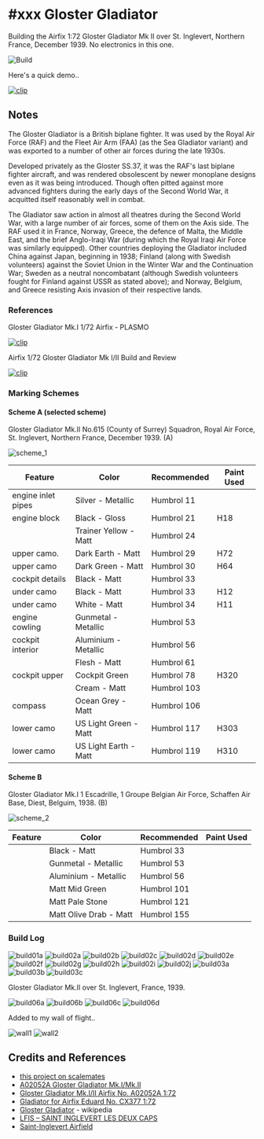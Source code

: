 # #xxx Gloster Gladiator

Building the Airfix 1:72 Gloster Gladiator Mk II over St. Inglevert, Northern France, December 1939.
No electronics in this one.

![Build](./assets/Gladiator_build.jpg?raw=true)

Here's a quick demo..

[![clip](https://img.youtube.com/vi/video_id/0.jpg)](https://www.youtube.com/watch?v=video_id)

## Notes

The Gloster Gladiator is a British biplane fighter. It was used by the Royal Air Force (RAF) and the Fleet Air Arm (FAA) (as the Sea Gladiator variant) and was exported to a number of other air forces during the late 1930s.

Developed privately as the Gloster SS.37, it was the RAF's last biplane fighter aircraft, and was rendered obsolescent by newer monoplane designs even as it was being introduced. Though often pitted against more advanced fighters during the early days of the Second World War, it acquitted itself reasonably well in combat.

The Gladiator saw action in almost all theatres during the Second World War, with a large number of air forces, some of them on the Axis side. The RAF used it in France, Norway, Greece, the defence of Malta, the Middle East, and the brief Anglo-Iraqi War (during which the Royal Iraqi Air Force was similarly equipped). Other countries deploying the Gladiator included China against Japan, beginning in 1938; Finland (along with Swedish volunteers) against the Soviet Union in the Winter War and the Continuation War; Sweden as a neutral noncombatant (although Swedish volunteers fought for Finland against USSR as stated above); and Norway, Belgium, and Greece resisting Axis invasion of their respective lands.

### References

Gloster Gladiator Mk.I 1/72 Airfix - PLASMO

[![clip](https://img.youtube.com/vi/xeGEd3LXDgo/0.jpg)](https://www.youtube.com/watch?v=xeGEd3LXDgo)

Airfix 1/72 Gloster Gladiator Mk I/II Build and Review

[![clip](https://img.youtube.com/vi/maL7FmJgWTA/0.jpg)](https://www.youtube.com/watch?v=maL7FmJgWTA)

### Marking Schemes

#### Scheme A (selected scheme)

Gloster Gladiator Mk.II No.615 (County of Surrey) Squadron, Royal Air Force, St. Inglevert, Northern France, December 1939. (A)

![scheme_1](./assets/scheme_1.jpg)

| Feature               | Color                  | Recommended | Paint Used |
|-----------------------|------------------------|-------------|------------|
| engine inlet pipes    | Silver - Metallic      | Humbrol 11  | |
| engine block          | Black - Gloss          | Humbrol 21  | H18 |
|                       | Trainer Yellow - Matt  | Humbrol 24  | |
| upper camo.           | Dark Earth - Matt      | Humbrol 29  | H72 |
| upper camo            | Dark Green - Matt      | Humbrol 30  | H64 |
| cockpit details       | Black - Matt           | Humbrol 33  | |
| under camo            | Black - Matt           | Humbrol 33  | H12 |
| under camo            | White - Matt           | Humbrol 34  | H11 |
| engine cowling        | Gunmetal - Metallic    | Humbrol 53  | |
| cockpit interior      | Aluminium - Metallic   | Humbrol 56  | |
|                       | Flesh - Matt           | Humbrol 61  | |
| cockpit upper         | Cockpit Green          | Humbrol 78  | H320 |
|                       | Cream - Matt           | Humbrol 103 | |
| compass               | Ocean Grey - Matt      | Humbrol 106 | |
| lower camo            | US Light Green - Matt  | Humbrol 117 | H303 |
| lower camo            | US Light Earth - Matt  | Humbrol 119 | H310 |

#### Scheme B

Gloster Gladiator Mk.I 1 Escadrille, 1 Groupe Belgian Air Force, Schaffen Air Base, Diest, Belguim, 1938. (B)

![scheme_2](./assets/scheme_2.jpg)

| Feature               | Color                  | Recommended | Paint Used |
|-----------------------|------------------------|-------------|------------|
|                       | Black - Matt           | Humbrol 33  | |
|                       | Gunmetal - Metallic    | Humbrol 53  | |
|                       | Aluminium - Metallic   | Humbrol 56  | |
|                       | Matt Mid Green         | Humbrol 101 | |
|                       | Matt Pale Stone        | Humbrol 121 | |
|                       | Matt Olive Drab - Matt | Humbrol 155 | |

### Build Log

![build01a](./assets/build01a.jpg?raw=true)
![build02a](./assets/build02a.jpg?raw=true)
![build02b](./assets/build02b.jpg?raw=true)
![build02c](./assets/build02c.jpg?raw=true)
![build02d](./assets/build02d.jpg?raw=true)
![build02e](./assets/build02e.jpg?raw=true)
![build02f](./assets/build02f.jpg?raw=true)
![build02g](./assets/build02g.jpg?raw=true)
![build02h](./assets/build02h.jpg?raw=true)
![build02i](./assets/build02i.jpg?raw=true)
![build02j](./assets/build02j.jpg?raw=true)
![build03a](./assets/build03a.jpg?raw=true)
![build03b](./assets/build03b.jpg?raw=true)
![build03c](./assets/build03c.jpg?raw=true)

Gloster Gladiator Mk.II over St. Inglevert, France, 1939.

![build06a](./assets/build06a.jpg?raw=true)
![build06b](./assets/build06b.jpg?raw=true)
![build06c](./assets/build06c.jpg?raw=true)
![build06d](./assets/build06d.jpg?raw=true)

Added to my wall of flight..

![wall1](./assets/wall1.jpg?raw=true)
![wall2](./assets/wall2.jpg?raw=true)

## Credits and References

* [this project on scalemates](https://www.scalemates.com/profiles/mate.php?id=74137&p=projects&project=135764)
* [A02052A Gloster Gladiator Mk.I/Mk.II](https://uk.airfix.com/products/gloster-gladiator-mkimkii-a02052a)
* [Gloster Gladiator Mk.I/II Airfix No. A02052A 1:72](https://www.scalemates.com/kits/airfix-a02052a-gloster-gladiator-mki-ii--1189956)
* [Gladiator for Airfix Eduard No. CX377 1:72](https://www.scalemates.com/kits/eduard-cx377-gladiator--233515)
* [Gloster Gladiator](https://en.wikipedia.org/wiki/Gloster_Gladiator) - wikipedia
* [LFIS – SAINT INGLEVERT LES DEUX CAPS](https://vfr-pilote.fr/aerodrome/lfis/)
* [Saint-Inglevert Airfield](https://maps.app.goo.gl/7Z7XQM4Q8Agubeet9)
